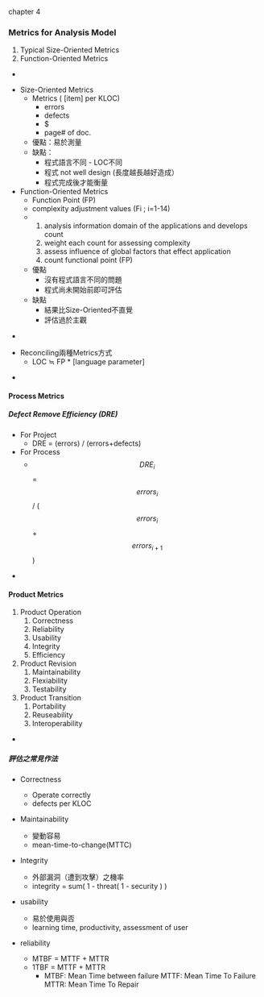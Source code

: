 chapter 4

### Metrics for Analysis Model

1. Typical Size-Oriented Metrics
2. Function-Oriented Metrics

-

* Size-Oriented Metrics
  * Metrics \( \[item\] per KLOC\)
    * errors
    * defects 
    * $
    * page\# of doc. 
  * 優點：易於測量
  * 缺點：
    * 程式語言不同 - LOC不同
    * 程式 not well design \(長度越長越好造成）
    * 程式完成後才能衡量
* Function-Oriented Metrics
  * Function Point \(FP\)
  * complexity adjustment values \(Fi ; i=1-14\)
  * 1. analysis information domain of the applications and develops count
    2. weight each count for assessing complexity
    3. assess influence of global factors that effect application
    4. count functional point \(FP\)
  * 優點
    * 沒有程式語言不同的問題
    * 程式尚未開始前即可評估
  * 缺點
    * 結果比Size-Oriented不直覺
    * 評估過於主觀

-

* Reconciling兩種Metrics方式 
  * LOC ≒ FP \* \[language parameter\]

-

#### Process Metrics

##### Defect Remove Efficiency \(DRE\)

* For Project 
  * DRE = \(errors\) / \(errors+defects\)
* For Process
  * $$DRE_i$$ = $$errors_i$$/ \($$errors_i$$+$$errors_{i+1}$$\)

-

#### Product Metrics

1. Product Operation 
   1. Correctness
   2. Reliability
   3. Usability
   4. Integrity
   5. Efficiency
2. Product Revision 
   1. Maintainability
   2. Flexiability
   3. Testability
3. Product Transition
   1. Portability
   2. Reuseability
   3. Interoperability

-

##### 評估之常見作法

* Correctness
  * Operate correctly
  * defects per KLOC
* Maintainability
  * 變動容易
  * mean-time-to-change\(MTTC\)
* Integrity
  * 外部漏洞（遭到攻擊）之機率
  * integrity = sum\( 1 - threat\( 1 - security \) \)
* usability
  * 易於使用與否
  * learning time, productivity, assessment of user
* reliability

  * MTBF = MTTF + MTTR
  * 1TBF = MTTF + MTTR
    * MTBF: Mean Time between failure
       MTTF: Mean Time To Failure
       MTTR: Mean Time To Repair



